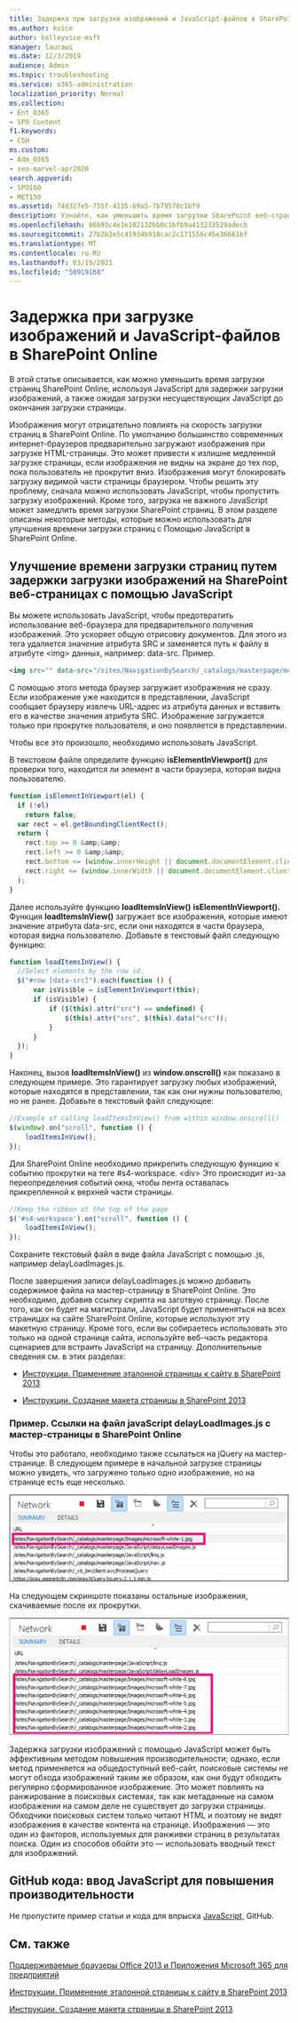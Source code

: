```yaml
---
title: Задержка при загрузке изображений и JavaScript-файлов в SharePoint Online
ms.author: kvice
author: kelleyvice-msft
manager: laurawi
ms.date: 12/3/2019
audience: Admin
ms.topic: troubleshooting
ms.service: o365-administration
localization_priority: Normal
ms.collection:
- Ent_O365
- SPO_Content
f1.keywords:
- CSH
ms.custom:
- Adm_O365
- seo-marvel-apr2020
search.appverid:
- SPO160
- MET150
ms.assetid: 74d327e5-755f-4135-b9a5-7b79578c1bf9
description: Узнайте, как уменьшить время загрузки SharePoint веб-страниц с помощью JavaScript для задержки загрузки изображений и не важного JavaScript.
ms.openlocfilehash: 86b93c4e1e102132bb0c1bfb9a413233529adecb
ms.sourcegitcommit: 27b2b2e5c41934b918cac2c171556c45e36661bf
ms.translationtype: MT
ms.contentlocale: ru-RU
ms.lasthandoff: 03/19/2021
ms.locfileid: "50919168"
---
```

# <a name="delay-loading-images-and-javascript-in-sharepoint-online"></a>Задержка при загрузке изображений и JavaScript-файлов в SharePoint Online

В этой статье описывается, как можно уменьшить время загрузки страниц SharePoint Online, используя JavaScript для задержки загрузки изображений, а также ожидая загрузки несуществующих JavaScript до окончания загрузки страницы.
  
Изображения могут отрицательно повлиять на скорость загрузки страниц в SharePoint Online. По умолчанию большинство современных интернет-браузеров предварительно загружают изображения при загрузке HTML-страницы. Это может привести к излишне медленной загрузке страницы, если изображения не видны на экране до тех пор, пока пользователь не прокрутит вниз. Изображения могут блокировать загрузку видимой части страницы браузером. Чтобы решить эту проблему, сначала можно использовать JavaScript, чтобы пропустить загрузку изображений. Кроме того, загрузка не важного JavaScript может замедлить время загрузки SharePoint страниц. В этом разделе описаны некоторые методы, которые можно использовать для улучшения времени загрузки страниц с Помощью JavaScript в SharePoint Online.
  
## <a name="improve-page-load-times-by-delaying-image-loading-in-sharepoint-online-pages-by-using-javascript"></a>Улучшение времени загрузки страниц путем задержки загрузки изображений на SharePoint веб-страницах с помощью JavaScript

Вы можете использовать JavaScript, чтобы предотвратить использование веб-браузера для предварительного получения изображений. Это ускоряет общую отрисовку документов. Для этого из тега удаляется значение атрибута SRC и заменяется путь к файлу в атрибуте \<img\> данных, например: data-src. Пример.
  
```html
<img src="" data-src="/sites/NavigationBySearch/_catalogs/masterpage/media/microsoft-white-8.jpg" />
```

С помощью этого метода браузер загружает изображения не сразу. Если изображение уже находится в представлении, JavaScript сообщает браузеру извлечь URL-адрес из атрибута данных и вставить его в качестве значения атрибута SRC. Изображение загружается только при прокрутке пользователя, и оно появляется в представлении.
  
Чтобы все это произошло, необходимо использовать JavaScript.
  
В текстовом файле определите функцию **isElementInViewport()** для проверки того, находится ли элемент в части браузера, которая видна пользователю.
  
```javascript
function isElementInViewport(el) {
  if (!el)
    return false;
  var rect = el.getBoundingClientRect();
  return (
    rect.top >= 0 &amp;&amp;
    rect.left >= 0 &amp;&amp;
    rect.bottom <= (window.innerHeight || document.documentElement.clientHeight) &amp;&amp;
    rect.right <= (window.innerWidth || document.documentElement.clientWidth)
  );
}
```

Далее используйте функцию **loadItemsInView()** **isElementInViewport().** Функция **loadItemsInView()** загружает все изображения, которые имеют значение атрибута data-src, если они находятся в части браузера, которая видна пользователю. Добавьте в текстовый файл следующую функцию:
  
```javascript
function loadItemsInView() {
  //Select elements by the row id.
  $("#row [data-src]").each(function () {
      var isVisible = isElementInViewport(this);
      if (isVisible) {
          if ($(this).attr("src") == undefined) {
              $(this).attr("src", $(this).data("src"));
          }
      }
  });
}
```

Наконец, вызов **loadItemsInView()** из **window.onscroll()** как показано в следующем примере. Это гарантирует загрузку любых изображений, которые находятся в представлении, так как они нужны пользователю, но не ранее. Добавьте в текстовый файл следующее:
  
```javascript
//Example of calling loadItemsInView() from within window.onscroll()
$(window).on("scroll", function () {
    loadItemsInView();
});

```

Для SharePoint Online необходимо прикрепить следующую функцию к событию прокрутки на теге #s4-workspace. \<div\> Это происходит из-за переопределения событий окна, чтобы лента оставалась прикрепленной к верхней части страницы.
  
```javascript
//Keep the ribbon at the top of the page
$('#s4-workspace').on("scroll", function () {
    loadItemsInView();
});
```

Сохраните текстовый файл в виде файла JavaScript с помощью .js, например delayLoadImages.js.
  
После завершения записи delayLoadImages.js можно добавить содержимое файла на мастер-страницу в SharePoint Online. Это необходимо, добавив ссылку скрипта на заготвую страницу. После того, как он будет на магистрали, JavaScript будет применяться на всех страницах на сайте SharePoint Online, которые используют эту макетную страницу. Кроме того, если вы собираетесь использовать это только на одной странице сайта, используйте веб-часть редактора сценариев для встраить JavaScript на страницу. Дополнительные сведения см. в этих разделах:
  
- [Инструкции. Применение эталонной страницы к сайту в SharePoint 2013](/sharepoint/dev/general-development/how-to-apply-a-master-page-to-a-site-in-sharepoint)

- [Инструкции. Создание макета страницы в SharePoint 2013](/sharepoint/dev/general-development/how-to-create-a-page-layout-in-sharepoint)

### <a name="example-referencing-the-javascript-delayloadimagesjs-file-from-a-master-page-in-sharepoint-online"></a>Пример. Ссылки на файл javaScript delayLoadImages.js с мастер-страницы в SharePoint Online
  
Чтобы это работало, необходимо также ссылаться на jQuery на мастер-странице. В следующем примере в начальной загрузке страницы можно увидеть, что загружено только одно изображение, но на странице есть еще несколько.
  
![Снимок экрана: одно изображение загружено на странице](../media/3d177ddb-67e5-43a7-b327-c9f9566ca937.png)
  
На следующем скриншоте показаны остальные изображения, скачиваемые после их прокрутки.
  
![Снимок экрана: несколько изображений загружено на странице](../media/95eb2b14-f6a1-4eac-a5cb-96097e49514c.png)
  
Задержка загрузки изображений с помощью JavaScript может быть эффективным методом повышения производительности; однако, если метод применяется на общедоступный веб-сайт, поисковые системы не могут обхода изображений таким же образом, как они будут обходить регулярно сформированное изображение. Это может повлиять на ранжирование в поисковых системах, так как метаданные на самом изображении на самом деле не существует до загрузки страницы. Обходчики поисковых систем только читают HTML и поэтому не видят изображения в качестве контента на странице. Изображения — это один из факторов, используемых для ранживки страниц в результатах поиска. Один из способов обойти это — использовать вводный текст для изображений.
  
## <a name="github-code-sample-injecting-javascript-to-improve-performance"></a>GitHub кода: ввод JavaScript для повышения производительности

Не пропустите пример статьи и кода для впрыска [JavaScript,](https://go.microsoft.com/fwlink/p/?LinkId=524759) GitHub.
  
## <a name="see-also"></a>См. также

[Поддерживаемые браузеры Office 2013 и Приложения Microsoft 365 для предприятий](https://support.office.com/article/57342811-0dc4-4316-b773-20082ced8a82)
  
[Инструкции. Применение эталонной страницы к сайту в SharePoint 2013](/sharepoint/dev/general-development/how-to-apply-a-master-page-to-a-site-in-sharepoint)
  
[Инструкции. Создание макета страницы в SharePoint 2013](/sharepoint/dev/general-development/how-to-create-a-page-layout-in-sharepoint)